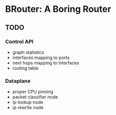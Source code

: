 # BRouter: A Boring Router

## TODO

### Control API

- graph statistics
- interfaces mapping to ports
- next hops mapping to interfaces
- routing table

### Dataplane

- proper CPU pinning
- packet classifier node
- ip lookup node
- ip rewrite node
